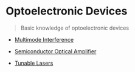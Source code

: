 # Optoelectronic Devices


> Basic knowledge of optoelectronic devices

- [Multimode Interference](OptoelectronicDevices\MMI.md)


- [Semiconductor Optical Amplifier](OptoelectronicDevices\SemiconductorOpticalAmplifier.md)


- [Tunable Lasers](OptoelectronicDevices\TunableLasers.md)